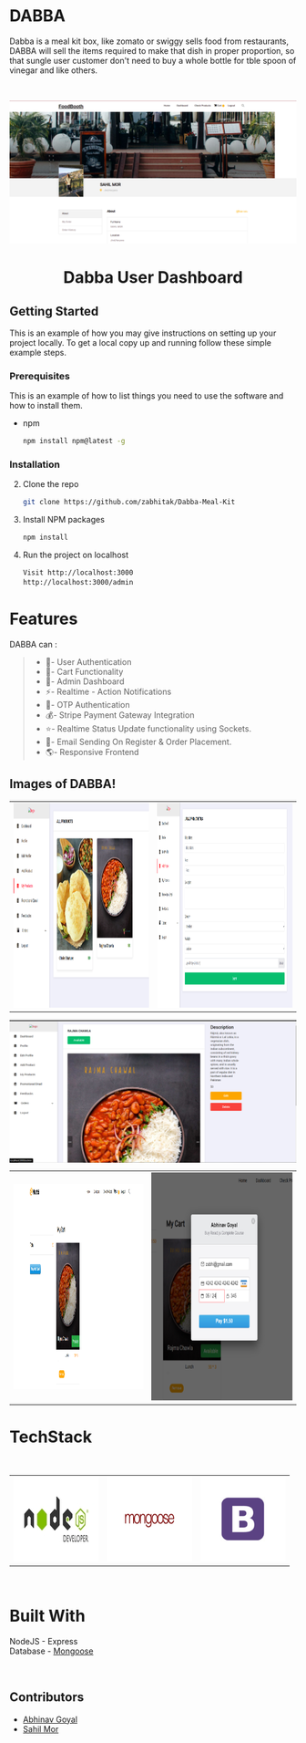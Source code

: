 # DABBA
Dabba is a meal kit box, like zomato or swiggy sells food from restaurants, DABBA will sell the items required to make that dish in proper proportion, so that sungle user customer don't need to buy a whole bottle for tble spoon of vinegar and like others.

<br />

<p align="center">
 <img src="https://github.com/zabhitak/Dabba-Meal-Kit/blob/master/Screenshots/user/dashboard.png" alt=""/>
</p>

<p align="center">
<h1 align="center">Dabba User Dashboard</h1>
</p>

<!-- GETTING STARTED -->
## Getting Started

This is an example of how you may give instructions on setting up your project locally.
To get a local copy up and running follow these simple example steps.

### Prerequisites

This is an example of how to list things you need to use the software and how to install them.
* npm
  ```sh
  npm install npm@latest -g
  ```

### Installation

2. Clone the repo
   ```sh
   git clone https://github.com/zabhitak/Dabba-Meal-Kit
   ```
3. Install NPM packages
   ```sh
   npm install
   ```
4. Run the project on localhost
   ```sh
   Visit http://localhost:3000
   http://localhost:3000/admin
   ```

# Features

DABBA can :
>
>* 🔐- User Authentication
>* 🛒- Cart Functionality
>* 👻- Admin Dashboard
>* ⚡- Realtime - Action Notifications
>* 📱- OTP Authentication
>* 💰- Stripe Payment Gateway Integration
>* ⭐- Realtime Status Update functionality using Sockets.
>* 📩- Email Sending On Register & Order Placement.
>* 🌎- Responsive Frontend



## Images of DABBA!


<table>
  <tr>
    <td align="center"><img src="https://github.com/zabhitak/Dabba-Meal-Kit/blob/master/Screenshots/my products.PNG"  height="360px;"width="600px;"alt=""/></td>
    <!-- <td align="right"><img src="https://github.com/zabhitak/Dabba-Meal-Kit/blob/master/Screenshots/dashboard.PNG" height="400px;" width="600px;"alt=""/><br /></td> -->
    <td align="center"><img src="https://github.com/zabhitak/Dabba-Meal-Kit/blob/master/Screenshots/new produ.PNG" height="360px;" width="600px;"alt=""/></td>
   
    
  </tr>
  </table>
  <p align="center">
 <img src="https://github.com/zabhitak/Dabba-Meal-Kit/blob/master/Screenshots/products.PNG" align="center" alt=""/>
</p>
   
  <table>
  <tr>
        <td align="center"><img src="https://github.com/zabhitak/Dabba-Meal-Kit/blob/master/Screenshots/pay.PNG" height="360px;"width="600px;" alt=""/><br /></td>
        <td align="center"><img src="https://github.com/zabhitak/Dabba-Meal-Kit/blob/master/Screenshots/paying.PNG"height="400px;" width="650px;" alt=""/><br /></td>
  </tr>
</table>



# TechStack
<table>
  <tr>
    <td><img src="https://github.com/zabhitak/Dabba-Meal-Kit/blob/master/Screenshots/node.jpg" width="150px" height="150px" /></td>
    <td><img src="https://github.com/zabhitak/Dabba-Meal-Kit/blob/master/Screenshots/mongoose.png" width="150px" height="150px" /></td>
    <td><img src="https://github.com/zabhitak/Dabba-Meal-Kit/blob/master/Screenshots/bootstrap.jpg"  width="150px" height="150px"></td>
    <br />  </td>
  </tr>
  </table>

<br />

# Built With 
NodeJS - Express <br />
Database - <a href="https://mongoosejs.com/"> Mongoose </a>  <br />


<br />


## Contributors 
* [Abhinav Goyal](https://github.com/zabhitak)  
* [Sahil Mor](https://github.com/sahil-mor)  


